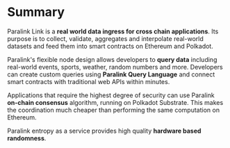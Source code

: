 <!--
order: 3
-->

# Summary

Paralink Link is a **real world data ingress for cross chain applications**. Its purpose is to collect, validate, aggregates and interpolate real-world datasets and feed them into smart contracts on Ethereum and Polkadot.

Paralink's flexible node design allows developers to **query data** including real-world events, sports, weather, random numbers and more. Developers can create custom queries using **Paralink Query Language**  and connect smart contracts with traditional web APIs within minutes.

Applications that require the highest degree of security can use Paralink **on-chain consensus** algorithm, running on Polkadot Substrate. This makes the coordination much cheaper than performing the same computation on Ethereum.

Paralink entropy as a service provides high quality **hardware based randomness**.

